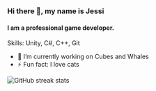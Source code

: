 ### Hi there 👋, my name is Jessi
#### I am a professional game developer.

Skills: Unity, C#, C++, Git

- 🔭 I’m currently working on Cubes and Whales
- ⚡ Fun fact: I love cats 


![GitHub streak stats](https://github-readme-streak-stats.herokuapp.com/?user=jessicaSz)  



